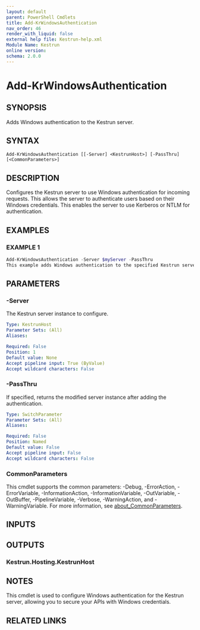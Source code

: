 ```yaml
---
layout: default
parent: PowerShell Cmdlets
title: Add-KrWindowsAuthentication
nav_order: 46
render_with_liquid: false
external help file: Kestrun-help.xml
Module Name: Kestrun
online version:
schema: 2.0.0
---
```


# Add-KrWindowsAuthentication

## SYNOPSIS
Adds Windows authentication to the Kestrun server.

## SYNTAX

```
Add-KrWindowsAuthentication [[-Server] <KestrunHost>] [-PassThru] [<CommonParameters>]
```

## DESCRIPTION
Configures the Kestrun server to use Windows authentication for incoming requests.
This allows the server to authenticate users based on their Windows credentials.
This enables the server to use Kerberos or NTLM for authentication.

## EXAMPLES

### EXAMPLE 1
```powershell
Add-KrWindowsAuthentication -Server $myServer -PassThru
This example adds Windows authentication to the specified Kestrun server instance and returns the modified instance.
```

## PARAMETERS

### -Server
The Kestrun server instance to configure.

```yaml
Type: KestrunHost
Parameter Sets: (All)
Aliases:

Required: False
Position: 1
Default value: None
Accept pipeline input: True (ByValue)
Accept wildcard characters: False
```

### -PassThru
If specified, returns the modified server instance after adding the authentication.

```yaml
Type: SwitchParameter
Parameter Sets: (All)
Aliases:

Required: False
Position: Named
Default value: False
Accept pipeline input: False
Accept wildcard characters: False
```

### CommonParameters
This cmdlet supports the common parameters: -Debug, -ErrorAction, -ErrorVariable, -InformationAction, -InformationVariable, -OutVariable, -OutBuffer, -PipelineVariable, -Verbose, -WarningAction, and -WarningVariable. For more information, see [about_CommonParameters](http://go.microsoft.com/fwlink/?LinkID=113216).

## INPUTS

## OUTPUTS

### Kestrun.Hosting.KestrunHost
## NOTES
This cmdlet is used to configure Windows authentication for the Kestrun server, allowing you to secure your APIs with Windows credentials.

## RELATED LINKS
